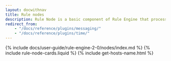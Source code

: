 ```yaml
---
layout: docwithnav
title: Rule nodes
description: Rule Node is a basic component of Rule Engine that process single incoming message at a time and produce one or more outgoing messages.
redirect_from:
    - "/docs/reference/plugins/messaging/"
    - "/docs/reference/plugins/time/"
---
```


{% include docs/user-guide/rule-engine-2-0/nodes/index.md %}
{% include rule-node-cards.liquid %}
{% include get-hosts-name.html %}
